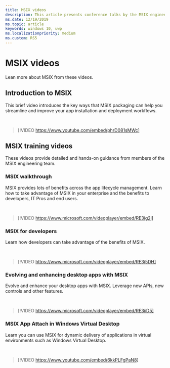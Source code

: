```yaml
---
title: MSIX videos
description: This article presents conference talks by the MSIX engineering team about topics related to MSIX packaging and deployment.
ms.date: 12/19/2019
ms.topic: article
keywords: windows 10, uwp
ms.localizationpriority: medium
ms.custom: RS5
---
```


# MSIX videos

Lean more about MSIX from these videos.

## Introduction to MSIX

This brief video introduces the key ways that MSIX packaging can help you streamline and improve your app installation and deployment workflows.

<br/>

> [!VIDEO https://www.youtube.com/embed/phrD081sMWc]

## MSIX training videos

These videos provide detailed and hands-on guidance from members of the MSIX engineering team.

### MSIX walkthrough

MSIX provides lots of benefits across the app lifecycle management. Learn how to take advantage of MSIX in your enterprise and the benefits to developers, IT Pros and end users.

<br/>

>[!VIDEO https://www.microsoft.com/videoplayer/embed/RE3ig2l]

### MSIX for developers

Learn how developers can take advantage of the benefits of MSIX.

<br/>

>[!VIDEO https://www.microsoft.com/videoplayer/embed/RE3i5DH]

### Evolving and enhancing desktop apps with MSIX

Evolve and enhance your desktop apps with MSIX. Leverage new APIs, new controls and other features.

<br/>

>[!VIDEO https://www.microsoft.com/videoplayer/embed/RE3iiD5]

### MSIX App Attach in Windows Virtual Desktop

Learn you can use MSIX for dynamic delivery of applications in virtual environments such as Windows Virtual Desktop.

<br/>

> [!VIDEO https://www.youtube.com/embed/6kkPLFgPaN8]
